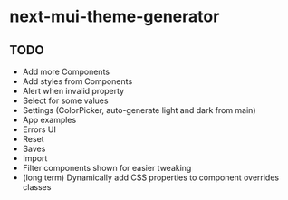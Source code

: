 # next-mui-theme-generator

## TODO
- Add more Components
- Add styles from Components
- Alert when invalid property
- Select for some values
- Settings (ColorPicker, auto-generate light and dark from main)
- App examples
- Errors UI
- Reset
- Saves
- Import
- Filter components shown for easier tweaking
- (long term) Dynamically add CSS properties to component overrides classes
